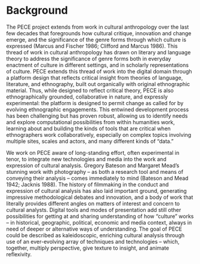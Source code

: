 Background
==========

The PECE project extends from work in cultural anthropology over the
last few decades that foregrounds how cultural critique, innovation and
change emerge, and the significance of the genre forms through which
culture is expressed (Marcus and Fischer 1986; Clifford and Marcus
1986). This thread of work in cultural anthropology has drawn on
literary and language theory to address the significance of genre forms
both in everyday enactment of culture in different settings, and in
scholarly representations of culture. PECE extends this thread of work
into the digital domain through a platform design that reflects critical
insight from theories of language, literature, and ethnography, built
out organically with original ethnographic material. Thus, while
designed to reflect critical theory, PECE is also ethnographically
grounded, collaborative in nature, and expressly experimental: the
platform is designed to permit change as called for by evolving
ethnographic engagements. This entwined development process has been
challenging but has proven robust, allowing us to identify needs and
explore computational possibilities from within humanities work,
learning about and building the kinds of tools that are critical when
ethnographers work collaboratively, especially on complex topics
involving multiple sites, scales and actors, and many different kinds of
“data.”

We work on PECE aware of long-standing effort, often experimental in
tenor, to integrate new technologies and media into the work and
expression of cultural analysis. Gregory Bateson and Margaret Mead’s
stunning work with photography – as both a research tool and means of
conveying their analysis – comes immediately to mind (Bateson and Mead
1942; Jacknis 1988). The history of filmmaking in the conduct and
expression of cultural analysis has also laid important ground,
generating impressive methodological debates and innovation, and a body
of work that literally provides different angles on matters of interest
and concern to cultural analysts. Digital tools and modes of
presentation add still other possibilities for getting at and sharing
understanding of how “culture” works – in historical, geographic,
political, economic and media context, always in need of deeper or
alternative ways of understanding. The goal of PECE could be described
as kaleidoscopic, enriching cultural analysis through use of an
ever-evolving array of techniques and technologies – which, together,
multiply perspective, give texture to insight, and animate reflexivity.
